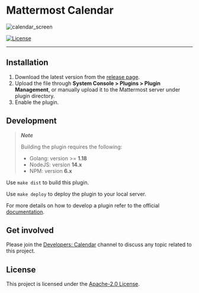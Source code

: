 # Mattermost Calendar

![calendar_screen](https://github.com/dmitrijkir/mattermost-plugin-calendar/tree/main/.github/calendar.png)

[![License](https://img.shields.io/badge/License-Apache%202.0-blue.svg)](https://opensource.org/licenses/Apache-2.0)

---

## Installation

1. Download the latest version from the [release page](https://github.com/dmitrijkir/mattermost-plugin-calendar/releases).
2. Upload the file through **System Console > Plugins > Plugin Management**, or manually upload it to the Mattermost server under plugin directory.
3. Enable the plugin.


## Development

> **_Note_**
>
> Building the plugin requires the following:
> - Golang: version >= **1.18**
> - NodeJS: version **14.x**
> - NPM: version **6.x**

Use ```make dist``` to build this plugin.

Use `make deploy` to deploy the plugin to your local server.

For more details on how to develop a plugin refer to the official [documentation](https://developers.mattermost.com/extend/plugins/).

## Get involved

Please join the [Developers: Calendar](https://community.mattermost.com/core/channels/developers-channel-calendar) channel to discuss any topic related to this project.

## License

This project is licensed under the [Apache-2.0 License](LICENSE).
